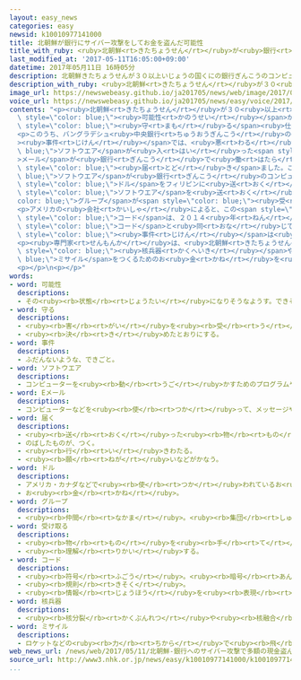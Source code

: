 ```yaml
---
layout: easy_news
categories: easy
newsid: k10010977141000
title: 北朝鮮が銀行にサイバー攻撃をしてお金を盗んだ可能性
title_with_ruby: <ruby>北朝鮮<rt>きたちょうせん</rt></ruby>が<ruby>銀行<rt>ぎんこう</rt></ruby>にサイバー<ruby>攻撃<rt>こうげき</rt></ruby>をしてお<ruby>金<rt>かね</rt></ruby>を<ruby>盗<rt>ぬす</rt></ruby>んだ<ruby>可能性<rt>かのうせい</rt></ruby>
last_modified_at: '2017-05-11T16:05:00+09:00'
datetime: 2017年05月11日 16時05分
description: 北朝鮮きたちょうせんが３０以上いじょうの国くにの銀行ぎんこうのコンピューターにサイバー攻撃こうげきをして、お金かねを盗ぬすんだ可能性かのうせいが高たかいことがわかりました。
description_with_ruby: <ruby>北朝鮮<rt>きたちょうせん</rt></ruby>が３０<ruby>以上<rt>いじょう</rt></ruby>の<ruby>国<rt>くに</rt></ruby>の<ruby>銀行<rt>ぎんこう</rt></ruby>のコンピューターにサイバー<ruby>攻撃<rt>こうげき</rt></ruby>をして、お<ruby>金<rt>かね</rt></ruby>を<ruby>盗<rt>ぬす</rt></ruby>んだ<ruby>可能性<rt>かのうせい</rt></ruby>が<ruby>高<rt>たか</rt></ruby>いことがわかりました。
image_url: https://newswebeasy.github.io/ja201705/news/web/image/2017/05/11/k10010977141000.jpg
voice_url: https://newswebeasy.github.io/ja201705/news/easy/voice/2017/05/11/k10010977141000.mp3
contents: "<p><ruby>北朝鮮<rt>きたちょうせん</rt></ruby>が３０<ruby>以上<rt>いじょう</rt></ruby>の<ruby>国<rt>くに</rt></ruby>の<ruby>銀行<rt>ぎんこう</rt></ruby>のコンピューターにサイバー<ruby>攻撃<rt>こうげき</rt></ruby>をして、お<ruby>金<rt>かね</rt></ruby>を<ruby>盗<rt>ぬす</rt></ruby>んだ<span\
  \ style=\"color: blue;\"><ruby>可能性<rt>かのうせい</rt></ruby></span>が<ruby>高<rt>たか</rt></ruby>いことがわかりました。コンピューターの<ruby>安全<rt>あんぜん</rt></ruby>を<span\
  \ style=\"color: blue;\"><ruby>守<rt>まも</rt></ruby>る</span><ruby>仕事<rt>しごと</rt></ruby>をしているアメリカやロシアの<ruby>会社<rt>かいしゃ</rt></ruby>が<ruby>調<rt>しら</rt></ruby>べてわかりました。</p>\n\
  <p>このうち、バングラデシュ<ruby>中央銀行<rt>ちゅうおうぎんこう</rt></ruby>の<span style=\"color: blue;\"\
  ><ruby>事件<rt>じけん</rt></ruby></span>では、<ruby>悪<rt>わる</rt></ruby>い<span style=\"color:\
  \ blue;\">ソフトウエア</span>が<ruby>入<rt>はい</rt></ruby>った<span style=\"color: blue;\"\
  >メール</span>が<ruby>銀行<rt>ぎんこう</rt></ruby>で<ruby>働<rt>はたら</rt></ruby>いている<ruby>人<rt>ひと</rt></ruby>に<span\
  \ style=\"color: blue;\"><ruby>届<rt>とど</rt></ruby>き</span>ました。この<span style=\"color:\
  \ blue;\">ソフトウエア</span>が<ruby>銀行<rt>ぎんこう</rt></ruby>のコンピューターに<ruby>入<rt>はい</rt></ruby>って、８１００<ruby>万<rt>まん</rt></ruby><span\
  \ style=\"color: blue;\">ドル</span>をフィリピンに<ruby>送<rt>おく</rt></ruby>りました。お<ruby>金<rt>かね</rt></ruby>は、<span\
  \ style=\"color: blue;\">ソフトウエア</span>を<ruby>送<rt>おく</rt></ruby>った<span style=\"\
  color: blue;\">グループ</span>が<span style=\"color: blue;\"><ruby>受<rt>う</rt></ruby>け<ruby>取<rt>と</rt></ruby>っ</span>たと<ruby>考<rt>かんが</rt></ruby>えられています。</p>\n\
  <p>アメリカの<ruby>会社<rt>かいしゃ</rt></ruby>によると、この<span style=\"color: blue;\">ソフトウエア</span>に<ruby>使<rt>つか</rt></ruby>われていた<span\
  \ style=\"color: blue;\">コード</span>は、２０１４<ruby>年<rt>ねん</rt></ruby>に<ruby>映画<rt>えいが</rt></ruby><ruby>会社<rt>がいしゃ</rt></ruby>がサイバー<ruby>攻撃<rt>こうげき</rt></ruby>されたときの<span\
  \ style=\"color: blue;\">コード</span>と<ruby>同<rt>おな</rt></ruby>じでした。アメリカのＦＢＩは、２０１４<ruby>年<rt>ねん</rt></ruby>の<span\
  \ style=\"color: blue;\"><ruby>事件<rt>じけん</rt></ruby></span>は<ruby>北朝鮮<rt>きたちょうせん</rt></ruby>が<ruby>行<rt>おこな</rt></ruby>ったと<ruby>言<rt>い</rt></ruby>っています。</p>\n\
  <p><ruby>専門家<rt>せんもんか</rt></ruby>は、<ruby>北朝鮮<rt>きたちょうせん</rt></ruby>がサイバー<ruby>攻撃<rt>こうげき</rt></ruby>で<span\
  \ style=\"color: blue;\"><ruby>核兵器<rt>かくへいき</rt></ruby></span>や<span style=\"color:\
  \ blue;\">ミサイル</span>をつくるためのお<ruby>金<rt>かね</rt></ruby>を<ruby>集<rt>あつ</rt></ruby>めていると<ruby>心配<rt>しんぱい</rt></ruby>しています。</p>\n\
  <p></p>\n<p></p>"
words:
- word: 可能性
  descriptions:
  - その<ruby><rb>状態</rb><rt>じょうたい</rt></ruby>になりそうなようす。できそうなようす。
- word: 守る
  descriptions:
  - <ruby><rb>害</rb><rt>がい</rt></ruby>を<ruby><rb>受</rb><rt>う</rt></ruby>けないように、<ruby><rb>防</rb><rt>ふせ</rt></ruby>ぐ。
  - <ruby><rb>決</rb><rt>き</rt></ruby>めたとおりにする。
- word: 事件
  descriptions:
  - ふだんないような、できごと。
- word: ソフトウエア
  descriptions:
  - コンピューターを<ruby><rb>動</rb><rt>うご</rt></ruby>かすためのプログラムや<ruby><rb>技術</rb><rt>ぎじゅつ</rt></ruby>。ソフト。
- word: Eメール
  descriptions:
  - コンピューターなどを<ruby><rb>使</rb><rt>つか</rt></ruby>って、メッセージやデータなどのやりとりをする<ruby><rb>仕組</rb><rt>しく</rt></ruby>み。<ruby><rb>電子</rb><rt>でんし</rt></ruby>メール。メール。
- word: 届く
  descriptions:
  - <ruby><rb>送</rb><rt>おく</rt></ruby>った<ruby><rb>物</rb><rt>もの</rt></ruby>が<ruby><rb>着</rb><rt>つ</rt></ruby>く。
  - のばしたものが、つく。
  - <ruby><rb>行</rb><rt>い</rt></ruby>きわたる。
  - <ruby><rb>願</rb><rt>ねが</rt></ruby>いなどがかなう。
- word: ドル
  descriptions:
  - アメリカ・カナダなどで<ruby><rb>使</rb><rt>つか</rt></ruby>われているお<ruby><rb>金</rb><rt>かね</rt></ruby>の<ruby><rb>単位</rb><rt>たんい</rt></ruby>。１ドルは１００セント。
  - お<ruby><rb>金</rb><rt>かね</rt></ruby>。
- word: グループ
  descriptions:
  - <ruby><rb>仲間</rb><rt>なかま</rt></ruby>。<ruby><rb>集団</rb><rt>しゅうだん</rt></ruby>。
- word: 受け取る
  descriptions:
  - <ruby><rb>物</rb><rt>もの</rt></ruby>を<ruby><rb>手</rb><rt>て</rt></ruby>に<ruby><rb>収</rb><rt>おさ</rt></ruby>める。
  - <ruby><rb>理解</rb><rt>りかい</rt></ruby>する。
- word: コード
  descriptions:
  - <ruby><rb>符号</rb><rt>ふごう</rt></ruby>。<ruby><rb>暗号</rb><rt>あんごう</rt></ruby>。
  - <ruby><rb>規則</rb><rt>きそく</rt></ruby>。
  - <ruby><rb>情報</rb><rt>じょうほう</rt></ruby>を<ruby><rb>表現</rb><rt>ひょうげん</rt></ruby>するための<ruby><rb>符号</rb><rt>ふごう</rt></ruby>の<ruby><rb>体系</rb><rt>たいけい</rt></ruby>。
- word: 核兵器
  descriptions:
  - <ruby><rb>核分裂</rb><rt>かくぶんれつ</rt></ruby>や<ruby><rb>核融合</rb><rt>かくゆうごう</rt></ruby>によって<ruby><rb>出</rb><rt>で</rt></ruby>るエネルギーを<ruby><rb>利用</rb><rt>りよう</rt></ruby>した<ruby><rb>兵器</rb><rt>へいき</rt></ruby>。<ruby><rb>原子爆弾</rb><rt>げんしばくだん</rt></ruby>や、<ruby><rb>水素爆弾</rb><rt>すいそばくだん</rt></ruby>など。
- word: ミサイル
  descriptions:
  - ロケットなどの<ruby><rb>力</rb><rt>ちから</rt></ruby>で<ruby><rb>飛</rb><rt>と</rt></ruby>び、<ruby><rb>誘導</rb><rt>ゆうどう</rt></ruby><ruby><rb>装置</rb><rt>そうち</rt></ruby>によって、<ruby><rb>目標</rb><rt>もくひょう</rt></ruby>をとらえる<ruby><rb>爆弾</rb><rt>ばくだん</rt></ruby>。<ruby><rb>誘導弾</rb><rt>ゆうどうだん</rt></ruby>。
web_news_url: /news/web/2017/05/11/北朝鮮-銀行へのサイバー攻撃で多額の現金盗んだか/
source_url: http://www3.nhk.or.jp/news/easy/k10010977141000/k10010977141000.html
...
```

